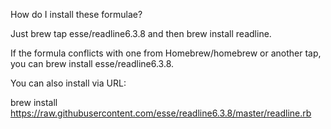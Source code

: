 How do I install these formulae?

Just brew tap esse/readline6.3.8 and then brew install readline.

If the formula conflicts with one from Homebrew/homebrew or another tap, you can brew install esse/readline6.3.8.

You can also install via URL:

brew install https://raw.githubusercontent.com/esse/readline6.3.8/master/readline.rb